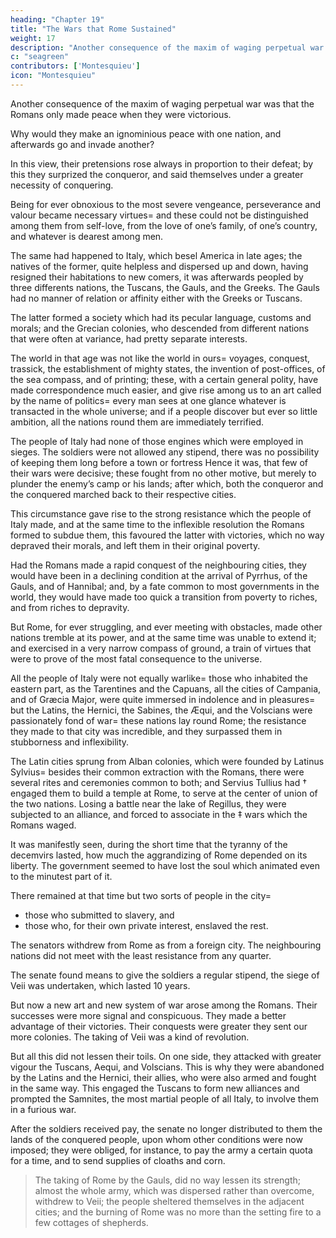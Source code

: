 ```yaml
---
heading: "Chapter 19"
title: "The Wars that Rome Sustained"
weight: 17
description: "Another consequence of the maxim of waging perpetual war was that the Romans only made peace when  they were victorious"
c: "seagreen"
contributors: ['Montesquieu']
icon: "Montesquieu"
---
```




Another consequence of the maxim of waging perpetual war was that the Romans only made peace when  they were victorious. 

Why would they make an ignominious peace with one nation, and afterwards go and invade another?

In this view, their pretensions rose always in proportion to their defeat; by this they surprized the conqueror, and said themselves under a greater necessity of conquering.

Being for ever obnoxious to the most severe vengeance, perseverance and valour became necessary virtues=  and these could not be distinguished among them from self-love, from the love of one’s family, of one’s country, and whatever is dearest among men.

The same had happened to Italy, which besel America in late ages; the natives of the former, quite helpless and dispersed up and down, having resigned their habitations to new comers, it was afterwards peopled by three differents nations, the Tuscans, the Gauls, and the Greeks. The Gauls had no manner of relation or affinity either with the Greeks or Tuscans.

The latter formed a society which had its pecular language, customs and morals; and the Grecian colonies, who descended from different nations that were often at variance, had pretty separate interests.

The world in that age was not like the world in ours=  voyages, conquest, trassick, the establishment of mighty states, the invention of post-offices, of the sea compass, and of printing; these, with a certain general polity, have made correspondence much easier, and give rise among us to an art called by the name of politics=  every man sees at one glance whatever is transacted in the whole universe; and if a people discover but ever so little ambition, all the nations round them are immediately terrified.

The people of Italy had none of those engines which were employed in sieges. The soldiers were not allowed any stipend, there was no possibility of keeping them long before a town or fortress Hence it was, that few of their wars were decisive; these fought from no other motive, but merely to plunder the enemy’s camp or his lands; after which, both the conqueror and the conquered marched back to their respective cities. 

This circumstance gave rise to the strong resistance which the people of Italy made, and at the same time to the inflexible resolution the Romans formed to subdue them, this favoured the latter with victories, which no way depraved their morals, and left them in their original poverty.

Had the Romans made a rapid conquest of the neighbouring cities, they would have been in a declining condition at the arrival of Pyrrhus, of the Gauls, and of Hannibal; and, by a fate common to most governments in the world, they would have made too quick a transition from poverty to riches, and from riches to depravity.

But Rome, for ever struggling, and ever meeting with obstacles, made other nations tremble at its power, and at the same time was unable to extend it; and exercised in a very narrow compass of ground, a train of virtues that were to prove of the most fatal consequence to the universe.

All the people of Italy were not equally warlike=  those who inhabited the eastern part, as the Tarentines and the Capuans, all the cities of Campania, and of Græcia Major, were quite immersed in indolence and in pleasures=  but the Latins, the Hernici, the Sabines, the Æqui, and the Volscians were passionately fond of war=  these nations lay round Rome; the resistance they made to that city was incredible, and they surpassed them in stubborness and inflexibility.

The Latin cities sprung from Alban colonies, which were founded by Latinus Sylvius=  besides their common extraction with the Romans, there were several rites and ceremonies common to both; and Servius Tullius had † engaged them to build a temple at Rome, to serve at the center of union of the two nations. Losing a battle near the lake of Regillus, they were subjected to an alliance, and forced to associate in the ‡ wars which the Romans waged.

It was manifestly seen, during the short time that the tyranny of the decemvirs lasted, how much the aggrandizing of Rome depended on its liberty. The government seemed to have lost the soul which animated even to the minutest part of it.

There remained at that time but two sorts of people in the city= 
- those who submitted to slavery, and
- those who, for their own private interest, enslaved the rest. 

The senators withdrew from Rome as from a foreign city. The neighbouring nations did not meet with the least resistance from any quarter.

The senate found means to give the soldiers a regular stipend, the siege of Veii was undertaken, which lasted 10 years. 

But now a new art and new system of war arose among the Romans. Their successes were more signal and conspicuous. They made a better advantage of their victories. Their conquests were greater they sent our more colonies. The taking of Veii was a kind of revolution.

But all this did not lessen their toils. On one side, they attacked with greater vigour the Tuscans, Aequi, and Volscians. This is why they were abandoned by the Latins and the Hernici, their allies, who were also armed and fought in the same way. This engaged the Tuscans to form new alliances and prompted the Samnites, the most martial people of all Italy, to involve them in a furious war.

After the soldiers received pay, the senate no longer distributed to them the lands of the conquered people, upon whom other conditions were now imposed; they were obliged, for instance, to pay the army a certain quota for a time, and to send supplies of cloaths and corn.

> The taking of Rome by the Gauls, did no way lessen its strength; almost the whole army, which was dispersed rather than overcome, withdrew to Veii; the people sheltered themselves in the adjacent cities; and the burning of Rome was no more than the setting fire to a few cottages of shepherds.